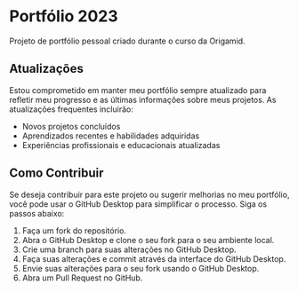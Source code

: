 # Portfólio 2023

Projeto de portfólio pessoal criado durante o curso da Origamid.

## Atualizações

Estou comprometido em manter meu portfólio sempre atualizado para refletir meu progresso e as últimas informações sobre meus projetos. As atualizações frequentes incluirão:

- Novos projetos concluídos
- Aprendizados recentes e habilidades adquiridas
- Experiências profissionais e educacionais atualizadas

## Como Contribuir

Se deseja contribuir para este projeto ou sugerir melhorias no meu portfólio, você pode usar o GitHub Desktop para simplificar o processo. Siga os passos abaixo:

1. Faça um fork do repositório.
2. Abra o GitHub Desktop e clone o seu fork para o seu ambiente local.
3. Crie uma branch para suas alterações no GitHub Desktop.
4. Faça suas alterações e commit através da interface do GitHub Desktop.
5. Envie suas alterações para o seu fork usando o GitHub Desktop.
6. Abra um Pull Request no GitHub.



